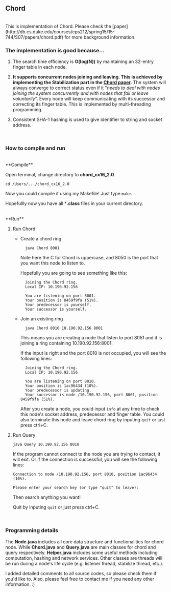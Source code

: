 <h2>Chord</h2>
<br>
This is implementation of Chord. Please check the [paper](http://db.cs.duke.edu/courses/cps212/spring15/15-744/S07/papers/chord.pdf) for more background information.

<br>
<h3>The implementation is good because...</h3>

1.	The search time efficiency is **O(log(N))** by maintaining an 32-entry finger table in each node.

2.	**It supports concurrent nodes joining and leaving. This is achieved by implementing the Stabilization part in the [Chord paper](http://db.cs.duke.edu/courses/cps212/spring15/15-744/S07/papers/chord.pdf).** The system will always converge to correct status even if it "*needs to deal with nodes joining the system concurrently and with nodes that fail or leave voluntarily*". Every node will keep communicating with its successor and correcting its finger table. This is implemented by multi-threading programming.

3.	Consistent SHA-1 hashing is used to give identifier to string and socket address.


<br>
<h3>How to compile and run</h3>

<br>
**Compile**

Open terminal, change directory to **chord_cx16_2.0**.

	cd /Users/.../chord_cx16_2.0

Now you could compile it using my Makefile! Just type `make`.
	
Hopefullly now you have all ***.class** files in your current directory.

<br>
**Run**

1.	Run Chord
	
	- Create a chord ring
		
			java Chord 8001
	  
	  Note here the C for Chord is uppercase, and 8050 is the port that you want this node to listen to.	
	  
	  Hopefully you are going to see something like this:
	  
	  		Joining the Chord ring.
			Local IP: 10.190.92.156

			You are listening on port 8001.
			Your position is 8459f9fa (51%).
			Your predecessor is yourself.
			Your successor is yourself.

	
	- Join an existing ring
	
			java Chord 8010 10.190.92.156 8001
	
	  This means you are creating a node that listen to port 8051 and it is joining a ring containing 10.190.92.156:8001.
	  
	 
	  If the input is right and the port 8010 is not occupied, you will see the following lines:
	  
	  
	  		Joining the Chord ring.
			Local IP: 10.190.92.156

			You are listening on port 8010.
			Your position is 1ac96434 (10%).
			Your predecessor is updating.
			Your successor is node /10.190.92.156, port 8001, position 8459f9fa (51%).
	  		
	  
	  After you create a node, you could input `info` at any time to check this node's socket address, predecessor and finger table. You could also terminate this node and leave chord ring by inputing `quit` or just press ctrl+C.

2.	Run Query
	
		java Query 10.190.92.156 8010
	
	If the program cannot connect to the node you are trying to contact, it will exit. Or if the connection is successful, you will see the following lines:
		
		Connection to node /10.190.92.156, port 8010, position 1ac96434 (10%).

		Please enter your search key (or type "quit" to leave):
	
	Then search anything you want! 
	
	Quit by inputing `quit` or just press ctrl+C.
	
<br>	
<h3>Programming details</h3>

The **Node.java** includes all core data structure and functionalities for chord node. While **Chord.java** and **Query.java** are main classes for chord and query respectively. **Helper.java** includes some useful methods including computation, hashing and network services. Other classes are threads will be run during a node's life cycle (e.g. listener thread, stabilize thread, etc.).

I added detailed comments to all source codes, so please check them if you'd like to. Also, please feel free to contact me if you need any other information. :)


<br>